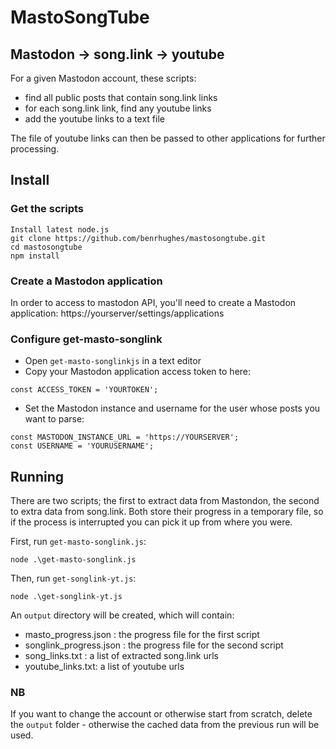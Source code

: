 # MastoSongTube

## Mastodon -> song.link -> youtube

For a given Mastodon account, these scripts:
- find all public posts that contain song.link links
- for each song.link link, find any youtube links
- add the youtube links to a text file 

The file of youtube links can then be passed to other applications for further processing.

## Install

### Get the scripts
```
Install latest node.js
git clone https://github.com/benrhughes/mastosongtube.git
cd mastosongtube
npm install
```

### Create a Mastodon application
In order to access to mastodon API, you'll need to create a Mastodon application: https://yourserver/settings/applications

### Configure get-masto-songlink
- Open `get-masto-songlinkjs` in a text editor
- Copy your Mastodon application access token to here:
```
const ACCESS_TOKEN = 'YOURTOKEN';
```
- Set the Mastodon instance and username for the user whose posts you want to parse:
```
const MASTODON_INSTANCE_URL = 'https://YOURSERVER';
const USERNAME = 'YOURUSERNAME'; 
```

## Running
There are two scripts; the first to extract data from Mastondon, the second to extra data from song.link. Both store their progress in a temporary file, so if the process is interrupted you can pick it up from where you were.

First, run `get-masto-songlink.js`:
```
node .\get-masto-songlink.js
```

Then, run `get-songlink-yt.js`:
```
node .\get-songlink-yt.js
```

An `output` directory will be created, which will contain:
- masto_progress.json : the progress file for the first script
- songlink_progress.json : the progress file for the second script
- song_links.txt : a list of extracted song.link urls
- youtube_links.txt: a list of youtube urls

### NB
If you want to change the account or otherwise start from scratch, delete the `output` folder - otherwise the cached data from the previous run will be used.